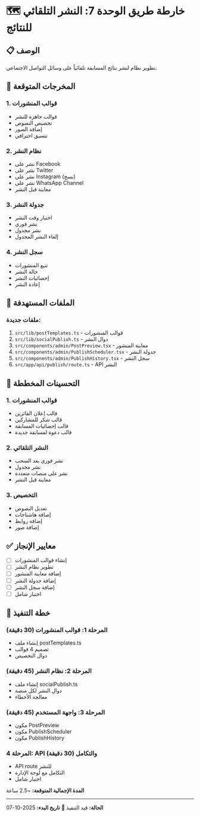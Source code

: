 # 🗺️ خارطة طريق الوحدة 7: النشر التلقائي للنتائج

## 📋 الوصف
تطوير نظام لنشر نتائج المسابقة تلقائياً على وسائل التواصل الاجتماعي.

## 🎯 المخرجات المتوقعة

### 1. قوالب المنشورات
- قوالب جاهزة للنشر
- تخصيص النصوص
- إضافة الصور
- تنسيق احترافي

### 2. نظام النشر
- نشر على Facebook
- نشر على Twitter
- نشر على Instagram (نسخ)
- نشر على WhatsApp Channel
- معاينة قبل النشر

### 3. جدولة النشر
- اختيار وقت النشر
- نشر فوري
- نشر مجدول
- إلغاء النشر المجدول

### 4. سجل النشر
- تتبع المنشورات
- حالة النشر
- إحصائيات النشر
- إعادة النشر

## 📁 الملفات المستهدفة

### ملفات جديدة:
1. `src/lib/postTemplates.ts` - قوالب المنشورات
2. `src/lib/socialPublish.ts` - دوال النشر
3. `src/components/admin/PostPreview.tsx` - معاينة المنشور
4. `src/components/admin/PublishScheduler.tsx` - جدولة النشر
5. `src/components/admin/PublishHistory.tsx` - سجل النشر
6. `src/app/api/publish/route.ts` - API النشر

## 🔧 التحسينات المخططة

### 1. قوالب المنشورات
- قالب إعلان الفائزين
- قالب شكر للمشاركين
- قالب إحصائيات المسابقة
- قالب دعوة لمسابقة جديدة

### 2. النشر التلقائي
- نشر فوري بعد السحب
- نشر مجدول
- نشر على منصات متعددة
- معاينة قبل النشر

### 3. التخصيص
- تعديل النصوص
- إضافة هاشتاجات
- إضافة روابط
- إضافة صور

## ✅ معايير الإنجاز

- [ ] إنشاء قوالب المنشورات
- [ ] تطوير نظام النشر
- [ ] إضافة معاينة المنشور
- [ ] إضافة جدولة النشر
- [ ] إضافة سجل النشر
- [ ] اختبار شامل

## 🚀 خطة التنفيذ

### المرحلة 1: قوالب المنشورات (30 دقيقة)
- إنشاء ملف postTemplates.ts
- تصميم 4 قوالب
- دوال التخصيص

### المرحلة 2: نظام النشر (45 دقيقة)
- إنشاء ملف socialPublish.ts
- دوال النشر لكل منصة
- معالجة الأخطاء

### المرحلة 3: واجهة المستخدم (45 دقيقة)
- مكون PostPreview
- مكون PublishScheduler
- مكون PublishHistory

### المرحلة 4: API والتكامل (30 دقيقة)
- API route للنشر
- التكامل مع لوحة الإدارة
- اختبار شامل

**المدة الإجمالية المتوقعة:** ~2.5 ساعة

---

**الحالة:** قيد التنفيذ 🔄
**تاريخ البدء:** 2025-10-07
